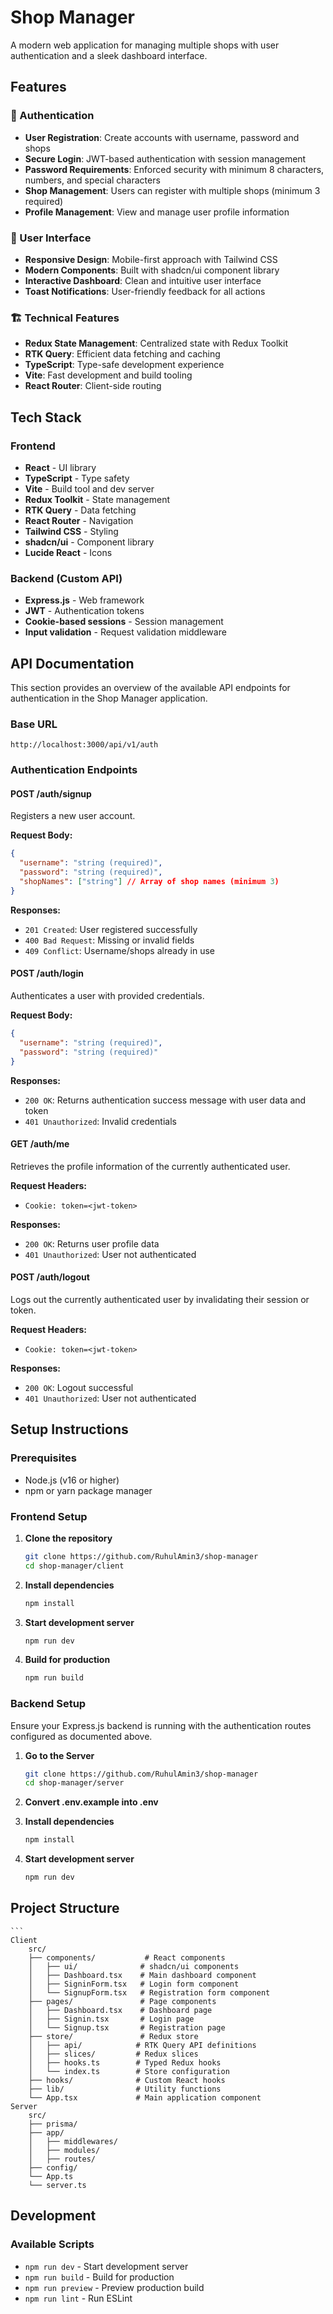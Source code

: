 # Shop Manager

A modern web application for managing multiple shops with user authentication and a sleek dashboard interface.

## Features

### 🔐 Authentication
- **User Registration**: Create accounts with username, password and shops
- **Secure Login**: JWT-based authentication with session management
- **Password Requirements**: Enforced security with minimum 8 characters, numbers, and special characters
- **Shop Management**: Users can register with multiple shops (minimum 3 required)
- **Profile Management**: View and manage user profile information

### 🎨 User Interface
- **Responsive Design**: Mobile-first approach with Tailwind CSS
- **Modern Components**: Built with shadcn/ui component library
- **Interactive Dashboard**: Clean and intuitive user interface
- **Toast Notifications**: User-friendly feedback for all actions

### 🏗️ Technical Features
- **Redux State Management**: Centralized state with Redux Toolkit
- **RTK Query**: Efficient data fetching and caching
- **TypeScript**: Type-safe development experience
- **Vite**: Fast development and build tooling
- **React Router**: Client-side routing

## Tech Stack

### Frontend
- **React** - UI library
- **TypeScript** - Type safety
- **Vite** - Build tool and dev server
- **Redux Toolkit** - State management
- **RTK Query** - Data fetching
- **React Router** - Navigation
- **Tailwind CSS** - Styling
- **shadcn/ui** - Component library
- **Lucide React** - Icons

### Backend (Custom API)
- **Express.js** - Web framework
- **JWT** - Authentication tokens
- **Cookie-based sessions** - Session management
- **Input validation** - Request validation middleware

## API Documentation

This section provides an overview of the available API endpoints for authentication in the Shop Manager application.

### Base URL
```
http://localhost:3000/api/v1/auth
```

### Authentication Endpoints

#### POST /auth/signup
Registers a new user account.

**Request Body:**
```json
{
  "username": "string (required)",
  "password": "string (required)",
  "shopNames": ["string"] // Array of shop names (minimum 3)
}
```

**Responses:**
- `201 Created`: User registered successfully
- `400 Bad Request`: Missing or invalid fields
- `409 Conflict`: Username/shops already in use

#### POST /auth/login
Authenticates a user with provided credentials.

**Request Body:**
```json
{
  "username": "string (required)",
  "password": "string (required)"
}
```

**Responses:**
- `200 OK`: Returns authentication success message with user data and token
- `401 Unauthorized`: Invalid credentials

#### GET /auth/me
Retrieves the profile information of the currently authenticated user.

**Request Headers:**
- `Cookie: token=<jwt-token>`

**Responses:**
- `200 OK`: Returns user profile data
- `401 Unauthorized`: User not authenticated

#### POST /auth/logout
Logs out the currently authenticated user by invalidating their session or token.

**Request Headers:**
- `Cookie: token=<jwt-token>`

**Responses:**
- `200 OK`: Logout successful
- `401 Unauthorized`: User not authenticated

## Setup Instructions

### Prerequisites
- Node.js (v16 or higher)
- npm or yarn package manager

### Frontend Setup

1. **Clone the repository**
   ```bash
   git clone https://github.com/RuhulAmin3/shop-manager
   cd shop-manager/client
   ```

2. **Install dependencies**
   ```bash
   npm install
   ```

3. **Start development server**
   ```bash
   npm run dev
   ```

4. **Build for production**
   ```bash
   npm run build
   ```

### Backend Setup
Ensure your Express.js backend is running with the authentication routes configured as documented above.

1. **Go to the Server**
   ```bash
   git clone https://github.com/RuhulAmin3/shop-manager
   cd shop-manager/server
   ```

2. **Convert .env.example into .env**
 
3. **Install dependencies**
   ```bash
   npm install

4. **Start development server**
   ```bash
   npm run dev
   ```


## Project Structure

    ```
    Client 
        src/
        ├── components/           # React components
        │   ├── ui/              # shadcn/ui components
        │   ├── Dashboard.tsx    # Main dashboard component
        │   ├── SigninForm.tsx   # Login form component
        │   └── SignupForm.tsx   # Registration form component
        ├── pages/               # Page components
        │   ├── Dashboard.tsx    # Dashboard page
        │   ├── Signin.tsx       # Login page
        │   └── Signup.tsx       # Registration page
        ├── store/               # Redux store
        │   ├── api/            # RTK Query API definitions
        │   ├── slices/         # Redux slices
        │   ├── hooks.ts        # Typed Redux hooks
        │   └── index.ts        # Store configuration
        ├── hooks/              # Custom React hooks
        ├── lib/                # Utility functions
        └── App.tsx             # Main application component
    Server
        src/
        ├── prisma/     
        ├── app/           
        │   ├── middlewares/            
        │   ├── modules/    
        │   ├── routes/  
        ├── config/               
        └── App.ts            
        └── server.ts            


## Development

### Available Scripts

- `npm run dev` - Start development server
- `npm run build` - Build for production
- `npm run preview` - Preview production build
- `npm run lint` - Run ESLint
